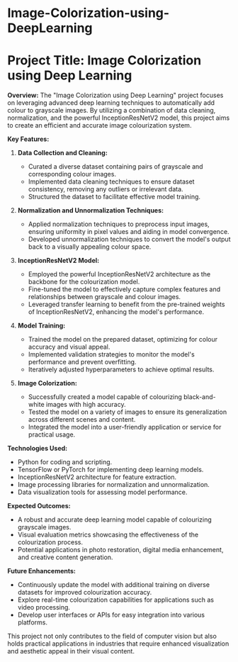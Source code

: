 # Image-Colorization-using-DeepLearning

# **Project Title: Image Colorization using Deep Learning**

**Overview:**
The "Image Colorization using Deep Learning" project focuses on leveraging advanced deep learning techniques to automatically add colour to grayscale images. By utilizing a combination of data cleaning, normalization, and the powerful InceptionResNetV2 model, this project aims to create an efficient and accurate image colourization system.

**Key Features:**

1. **Data Collection and Cleaning:**
   - Curated a diverse dataset containing pairs of grayscale and corresponding colour images.
   - Implemented data cleaning techniques to ensure dataset consistency, removing any outliers or irrelevant data.
   - Structured the dataset to facilitate effective model training.

2. **Normalization and Unnormalization Techniques:**
   - Applied normalization techniques to preprocess input images, ensuring uniformity in pixel values and aiding in model convergence.
   - Developed unnormalization techniques to convert the model's output back to a visually appealing colour space.

3. **InceptionResNetV2 Model:**
   - Employed the powerful InceptionResNetV2 architecture as the backbone for the colourization model.
   - Fine-tuned the model to effectively capture complex features and relationships between grayscale and colour images.
   - Leveraged transfer learning to benefit from the pre-trained weights of InceptionResNetV2, enhancing the model's performance.

4. **Model Training:**
   - Trained the model on the prepared dataset, optimizing for colour accuracy and visual appeal.
   - Implemented validation strategies to monitor the model's performance and prevent overfitting.
   - Iteratively adjusted hyperparameters to achieve optimal results.

5. **Image Colorization:**
   - Successfully created a model capable of colourizing black-and-white images with high accuracy.
   - Tested the model on a variety of images to ensure its generalization across different scenes and content.
   - Integrated the model into a user-friendly application or service for practical usage.

**Technologies Used:**
- Python for coding and scripting.
- TensorFlow or PyTorch for implementing deep learning models.
- InceptionResNetV2 architecture for feature extraction.
- Image processing libraries for normalization and unnormalization.
- Data visualization tools for assessing model performance.

**Expected Outcomes:**
- A robust and accurate deep learning model capable of colourizing grayscale images.
- Visual evaluation metrics showcasing the effectiveness of the colourization process.
- Potential applications in photo restoration, digital media enhancement, and creative content generation.

**Future Enhancements:**
- Continuously update the model with additional training on diverse datasets for improved colourization accuracy.
- Explore real-time colourization capabilities for applications such as video processing.
- Develop user interfaces or APIs for easy integration into various platforms.

This project not only contributes to the field of computer vision but also holds practical applications in industries that require enhanced visualization and aesthetic appeal in their visual content.

